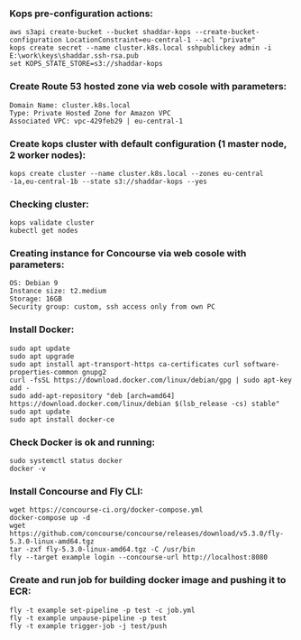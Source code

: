 ### Kops pre-configuration actions:
```
aws s3api create-bucket --bucket shaddar-kops --create-bucket-configuration LocationConstraint=eu-central-1 --acl "private"
kops create secret --name cluster.k8s.local sshpublickey admin -i E:\work\keys\shaddar.ssh-rsa.pub
set KOPS_STATE_STORE=s3://shaddar-kops
```
### Create Route 53 hosted zone via web cosole with parameters:
```
Domain Name: cluster.k8s.local
Type: Private Hosted Zone for Amazon VPC
Associated VPC: vpc-429feb29 | eu-central-1
```
### Create kops cluster with default configuration (1 master node, 2 worker nodes):
```
kops create cluster --name cluster.k8s.local --zones eu-central -1a,eu-central-1b --state s3://shaddar-kops --yes
```
### Checking cluster:
```
kops validate cluster
kubectl get nodes
```
### Creating instance for Concourse via web cosole with parameters:
```
OS: Debian 9
Instance size: t2.medium
Storage: 16GB
Security group: custom, ssh access only from own PC
```
### Install Docker:
```
sudo apt update
sudo apt upgrade
sudo apt install apt-transport-https ca-certificates curl software-properties-common gnupg2
curl -fsSL https://download.docker.com/linux/debian/gpg | sudo apt-key add -
sudo add-apt-repository "deb [arch=amd64] https://download.docker.com/linux/debian $(lsb_release -cs) stable"
sudo apt update
sudo apt install docker-ce
```
### Check Docker is ok and running:
```
sudo systemctl status docker
docker -v
```
### Install Concourse and Fly CLI:
```
wget https://concourse-ci.org/docker-compose.yml
docker-compose up -d
wget https://github.com/concourse/concourse/releases/download/v5.3.0/fly-5.3.0-linux-amd64.tgz
tar -zxf fly-5.3.0-linux-amd64.tgz -C /usr/bin
fly --target example login --concourse-url http://localhost:8080
```
### Create and run job for building docker image and pushing it to ECR:
```
fly -t example set-pipeline -p test -c job.yml
fly -t example unpause-pipeline -p test
fly -t example trigger-job -j test/push
```
